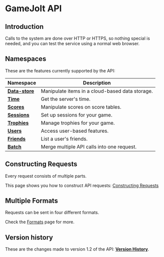 # GameJolt API

## Introduction

Calls to the system are done over HTTP or HTTPS, so nothing special is needed, and you can test the service
using a normal web browser.

## Namespaces

These are the features currently supported by the API:

| Namespace                                                      | Description                                     |
| -------------------------------------------------------------- | ----------------------------------------------- |
| [**Data-store**](https://gamejolt.com/game-api/doc/data-store) | Manipulate items in a cloud-based data storage. |
| [**Time**](https://gamejolt.com/game-api/doc/time)             | Get the server's time.                          |
| [**Scores**](https://gamejolt.com/game-api/doc/scores)         | Manipulate scores on score tables.              |
| [**Sessions**](https://gamejolt.com/game-api/doc/sessions)     | Set up sessions for your game.                  |
| [**Trophies**](https://gamejolt.com/game-api/doc/trophies)     | Manage trophies for your game.                  |
| [**Users**](https://gamejolt.com/game-api/doc/users)           | Access user-based features.                     |
| [**Friends**](https://gamejolt.com/game-api/doc/friends)       | List a user's friends.                          |
| [**Batch**](https://gamejolt.com/game-api/doc/batch)           | Merge multiple API calls into one request.      |

## Constructing Requests

Every request consists of multiple parts.

This page shows you how to construct API requests:
[Constructing Requests](https://gamejolt.com/game-api/doc/construction)

## Multiple Formats

Requests can be sent in four different formats.

Check the [Formats](https://gamejolt.com/game-api/doc/formats) page for more.

## Version history

These are the changes made to version 1.2 of the API:
[**Version History**](https://gamejolt.com/game-api/doc/version-history).
